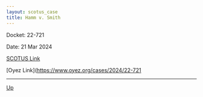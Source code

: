 ```yaml
---
layout: scotus_case
title: Hamm v. Smith
---
```


Docket: 22-721

Date: 21 Mar 2024

[SCOTUS Link](https://www.supremecourt.gov/opinions/23pdf/601us1r05_1qm2.pdf)

[Oyez Link](https://www.oyez.org/cases/2024/22-721

---

[Up](./README.md)